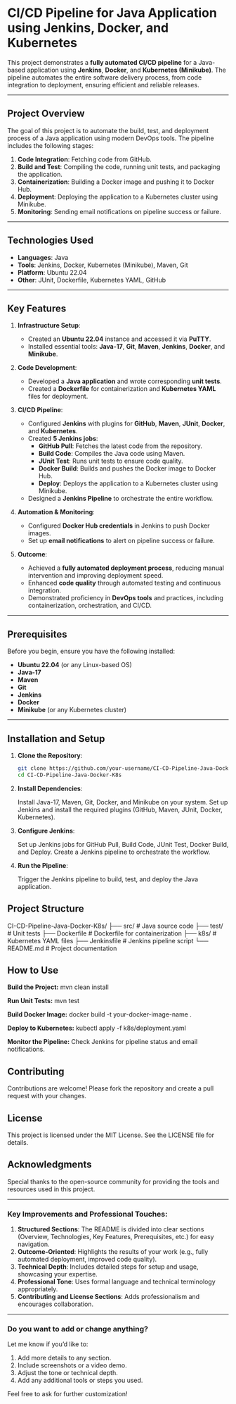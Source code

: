 # CI/CD Pipeline for Java Application using Jenkins, Docker, and Kubernetes

This project demonstrates a **fully automated CI/CD pipeline** for a Java-based application using **Jenkins**, **Docker**, and **Kubernetes (Minikube)**. The pipeline automates the entire software delivery process, from code integration to deployment, ensuring efficient and reliable releases.

---

## **Project Overview**

The goal of this project is to automate the build, test, and deployment process of a Java application using modern DevOps tools. The pipeline includes the following stages:
1. **Code Integration**: Fetching code from GitHub.
2. **Build and Test**: Compiling the code, running unit tests, and packaging the application.
3. **Containerization**: Building a Docker image and pushing it to Docker Hub.
4. **Deployment**: Deploying the application to a Kubernetes cluster using Minikube.
5. **Monitoring**: Sending email notifications on pipeline success or failure.

---

## **Technologies Used**

- **Languages**: Java
- **Tools**: Jenkins, Docker, Kubernetes (Minikube), Maven, Git
- **Platform**: Ubuntu 22.04
- **Other**: JUnit, Dockerfile, Kubernetes YAML, GitHub

---

## **Key Features**

1. **Infrastructure Setup**:
   - Created an **Ubuntu 22.04** instance and accessed it via **PuTTY**.
   - Installed essential tools: **Java-17**, **Git**, **Maven**, **Jenkins**, **Docker**, and **Minikube**.

2. **Code Development**:
   - Developed a **Java application** and wrote corresponding **unit tests**.
   - Created a **Dockerfile** for containerization and **Kubernetes YAML** files for deployment.

3. **CI/CD Pipeline**:
   - Configured **Jenkins** with plugins for **GitHub**, **Maven**, **JUnit**, **Docker**, and **Kubernetes**.
   - Created **5 Jenkins jobs**:
     - **GitHub Pull**: Fetches the latest code from the repository.
     - **Build Code**: Compiles the Java code using Maven.
     - **JUnit Test**: Runs unit tests to ensure code quality.
     - **Docker Build**: Builds and pushes the Docker image to Docker Hub.
     - **Deploy**: Deploys the application to a Kubernetes cluster using Minikube.
   - Designed a **Jenkins Pipeline** to orchestrate the entire workflow.

4. **Automation & Monitoring**:
   - Configured **Docker Hub credentials** in Jenkins to push Docker images.
   - Set up **email notifications** to alert on pipeline success or failure.

5. **Outcome**:
   - Achieved a **fully automated deployment process**, reducing manual intervention and improving deployment speed.
   - Enhanced **code quality** through automated testing and continuous integration.
   - Demonstrated proficiency in **DevOps tools** and practices, including containerization, orchestration, and CI/CD.

---

## **Prerequisites**

Before you begin, ensure you have the following installed:
- **Ubuntu 22.04** (or any Linux-based OS)
- **Java-17**
- **Maven**
- **Git**
- **Jenkins**
- **Docker**
- **Minikube** (or any Kubernetes cluster)

---

## **Installation and Setup**

1. **Clone the Repository**:
   ```bash
   git clone https://github.com/your-username/CI-CD-Pipeline-Java-Docker-K8s.git
   cd CI-CD-Pipeline-Java-Docker-K8s
2. **Install Dependencies**:

   Install Java-17, Maven, Git, Docker, and Minikube on your system.
   Set up Jenkins and install the required plugins (GitHub, Maven, JUnit, Docker, Kubernetes).

3. **Configure Jenkins**:

   Set up Jenkins jobs for GitHub Pull, Build Code, JUnit Test, Docker Build, and Deploy.
   Create a Jenkins pipeline to orchestrate the workflow.

4. **Run the Pipeline**:

   Trigger the Jenkins pipeline to build, test, and deploy the Java application.

## **Project Structure** ##

CI-CD-Pipeline-Java-Docker-K8s/
├── src/                  # Java source code
├── test/                 # Unit tests
├── Dockerfile            # Dockerfile for containerization
├── k8s/                  # Kubernetes YAML files
├── Jenkinsfile           # Jenkins pipeline script
└── README.md             # Project documentation

## **How to Use** ##

**Build the Project:**
  mvn clean install

**Run Unit Tests:**
   mvn test

**Build Docker Image:**
   docker build -t your-docker-image-name .

**Deploy to Kubernetes:**
   kubectl apply -f k8s/deployment.yaml

**Monitor the Pipeline:**
   Check Jenkins for pipeline status and email notifications.

## **Contributing** ##
   Contributions are welcome! Please fork the repository and create a pull request with your changes.

## **License** ##
   This project is licensed under the MIT License. See the LICENSE file for details.

## **Acknowledgments** ##
   Special thanks to the open-source community for providing the tools and resources used in this project.


---

### **Key Improvements and Professional Touches**:
1. **Structured Sections**: The README is divided into clear sections (Overview, Technologies, Key Features, Prerequisites, etc.) for easy navigation.
2. **Outcome-Oriented**: Highlights the results of your work (e.g., fully automated deployment, improved code quality).
3. **Technical Depth**: Includes detailed steps for setup and usage, showcasing your expertise.
4. **Professional Tone**: Uses formal language and technical terminology appropriately.
5. **Contributing and License Sections**: Adds professionalism and encourages collaboration.

---

### **Do you want to add or change anything?**
Let me know if you’d like to:
1. Add more details to any section.
2. Include screenshots or a video demo.
3. Adjust the tone or technical depth.
4. Add any additional tools or steps you used.

Feel free to ask for further customization!


